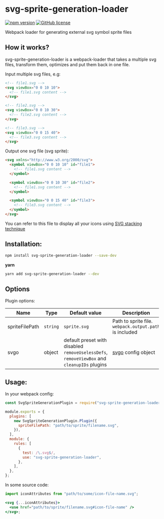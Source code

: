 # svg-sprite-generation-loader

[![npm version](https://img.shields.io/npm/v/svg-sprite-generation-loader)](https://www.npmjs.com/package/svg-sprite-generation-loader)
[![GitHub license](https://img.shields.io/badge/license-MIT-blue.svg)](https://github.com/vadymshymko/svg-sprite-generation-loader/blob/master/LICENSE)

Webpack loader for generating external svg symbol sprite files

## How it works?

svg-sprite-generation-loader is a webpack-loader that takes a multiple svg files, transform them, optimizes and put them back in one file.

Input multiple svg files, e.g:

```html
<!-- file1.svg -->
<svg viewBox="0 0 10 10">
  <!-- file1.svg content -->
</svg>

<!-- file2.svg -->
<svg viewBox="0 0 10 30">
  <!-- file2.svg content -->
</svg>

<!-- file3.svg -->
<svg viewBox="0 0 15 40">
  <!-- file3.svg content -->
</svg>
```

Output one svg file (svg sprite):

```html
<svg xmlns="http://www.w3.org/2000/svg">
  <symbol viewBox="0 0 10 10" id="file1">
    <!-- file1.svg content -->
  </symbol>

  <symbol viewBox="0 0 10 30" id="file2">
    <!-- file1.svg content -->
  </symbol>

  <symbol viewBox="0 0 15 40" id="file3">
    <!-- file3.svg content -->
  </symbol>
</svg>
```

You can refer to this file to display all your icons using [SVG stacking technique](https://css-tricks.com/svg-fragment-identifiers-work/#article-header-id-4)

## Installation:

```bash
npm install svg-sprite-generation-loader --save-dev
```

**yarn**

```bash
yarn add svg-sprite-generation-loader --dev
```

## Options

Plugin options:

| Name           | Type     | Default value                                                                              | Description                                                         |
| -------------- | -------- | ------------------------------------------------------------------------------------------ | ------------------------------------------------------------------- |
| spriteFilePath | `string` | `sprite.svg`                                                                               | Path to sprite file.<br /> `webpack.output.path` <br /> is included |
| svgo           | object   | default preset with disabled `removeUselessDefs`, `removeViewBox` and `cleanupIDs` plugins | [svgo](https://github.com/svg/svgo) config object                   |

## Usage:

In your webpack config:

```javascript
const SvgSpriteGenerationPlugin = require("svg-sprite-generation-loader/plugin.js");

module.exports = {
  plugins: [
    new SvgSpriteGenerationPlugin.Plugin({
      spriteFilePath: "path/to/sprite/filename.svg",
    }),
  ],
  module: {
    rules: [
      {
        test: /\.svg$/,
        use: "svg-sprite-generation-loader",
      },
    ],
  },
};
```

In some source code:

```jsx
import iconAttributes from "path/to/some/icon-file-name.svg";

<svg {...iconAttributes}>
  <use href="path/to/sprite/filename.svg#icon-file-name" />
</svg>;
```
